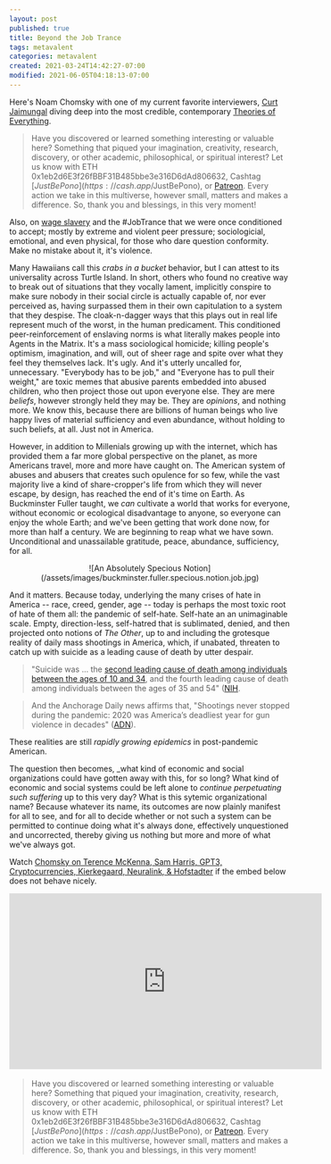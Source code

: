 ```yaml
---
layout: post
published: true
title: Beyond the Job Trance
tags: metavalent
categories: metavalent
created: 2021-03-24T14:42:27-07:00
modified: 2021-06-05T04:18:13-07:00
---
```


Here's Noam Chomsky with one of my current favorite interviewers, [Curt Jaimungal](https://patreon.com/curtjaimungal) diving deep into the most credible, contemporary [Theories of Everything](https://www.youtube.com/c/TheoriesofEverything).

> Have you discovered or learned something interesting or valuable here? Something that piqued your imagination, creativity, research, discovery, or other academic, philosophical, or spiritual interest? Let us know with ETH 0x1eb2d6E3f26fBBF31B485bbe3e316D6dAd806632, Cashtag [$JustBePono](https://cash.app/$JustBePono), or [Patreon](https://patreon.com/metavalent). Every action we take in this multiverse, however small, matters and makes a difference. So, thank you and blessings, in this very moment!

Also, on [wage slavery](https://youtu.be/c6MU5zQwtT4?t=3661) and the #JobTrance that we were once conditioned to accept; mostly by extreme and violent peer pressure; sociologicial, emotional, and even physical, for those who dare question conformity. Make no mistake about it, it's violence.

Many Hawaiians call this _crabs in a bucket_ behavior, but I can attest to its universality across Turtle Island. In short, others who found no creative way to break out of situations that they vocally lament, implicitly conspire to make sure nobody in their social circle is actually capable of, nor ever perceived as, having surpassed them in their own capitulation to a system that they despise. The cloak-n-dagger ways that this plays out in real life represent much of the worst, in the human predicament. This conditioned peer-reinforcement of enslaving norms is what literally makes people into Agents in the Matrix. It's a mass sociological homicide; killing people's optimism, imagination, and will, out of sheer rage and spite over what they feel they themselves lack. It's ugly. And it's utterly uncalled for, unnecessary. "Everybody has to be job," and "Everyone has to pull their weight," are toxic memes that abusive parents embedded into abused children, who then project those out upon everyone else. They are mere *beliefs*, however strongly held they may be. They are *opinions*, and nothing more. We know this, because there are billions of human beings who live happy lives of material sufficiency and even abundance, without holding to such beliefs, at all. Just not in America. 

However, in addition to Millenials growing up with the internet, which has provided them a far more global perspective on the planet, as more Americans travel, more and more have caught on. The American system of abuses and abusers that creates such opulence for so few, while the vast majority live a kind of share-cropper's life from which they will never escape, by design, has reached the end of it's time on Earth. As Buckminster Fuller taught, we *can* cultivate a world that works for everyone, without economic or ecological disadvantage to anyone, so everyone can enjoy the whole Earth; and we've been getting that work done now, for more than half a century. We are beginning to reap what we have sown. Unconditional and unassailable gratitude, peace, abundance, sufficiency, for all.

<span style="display:block;text-align:center">
![An Absolutely Specious Notion](/assets/images/buckminster.fuller.specious.notion.job.jpg)
</span>

And it matters. Because today, underlying the many crises of hate in America -- race, creed, gender, age -- today is perhaps the most toxic root of hate of them all: the pandemic of self-hate. Self-hate an an unimaginable scale. Empty, direction-less, self-hatred that is sublimated, denied, and then projected onto notions of _The Other_, up to and including the grotesque reality of daily mass shootings in America, which, if unabated, threaten to catch up with suicide as a leading cause of death by utter despair.

> "Suicide was ... the [second leading cause of death among individuals between the ages of 10 and 34](https://www.nimh.nih.gov/health/statistics/suicide.shtml), and the fourth leading cause of death among individuals between the ages of 35 and 54" ([NIH](https://www.nimh.nih.gov/health/statistics/suicide.shtml).

>And the Anchorage Daily news affirms that, "Shootings never stopped during the pandemic: 2020 was America’s deadliest year for gun violence in decades" ([ADN](https://www.adn.com/nation-world/2021/03/24/shootings-never-stopped-during-the-pandemic-2020-was-americas-deadliest-year-for-gun-violence-in-decades/)).

These realities are still _rapidly growing epidemics_ in post-pandemic American.

The question then becomes, _what kind of economic and social organizations could have gotten away with this, for so long? What kind of economic and social systems could be left alone to _continue perpetuating such suffering_ up to this very day? What is this sytemic organizational name? Because whatever its name, its outcomes are now plainly manifest for all to see, and for all to decide whether or not such a system can be permitted to continue doing what it's always done, effectively unquestioned and uncorrected, thereby giving us nothing but more and more of what we've always got.

Watch [Chomsky on Terence McKenna, Sam Harris, GPT3, Cryptocurrencies, Kierkegaard, Neuralink, & Hofstadter](https://www.youtube.com/embed/c6MU5zQwtT4?t=3661) if the embed below does not behave nicely. 

<div class="embed-container"><iframe width="560" height="315" src="https://www.youtube.com/embed/c6MU5zQwtT4?t=3661" title="YouTube video player" frameborder="0" allow="accelerometer; autoplay; clipboard-write; encrypted-media; gyroscope; picture-in-picture" allowfullscreen></iframe></div>


> Have you discovered or learned something interesting or valuable here? Something that piqued your imagination, creativity, research, discovery, or other academic, philosophical, or spiritual interest? Let us know with ETH 0x1eb2d6E3f26fBBF31B485bbe3e316D6dAd806632, Cashtag [$JustBePono](https://cash.app/$JustBePono), or [Patreon](https://patreon.com/metavalent). Every action we take in this multiverse, however small, matters and makes a difference. So, thank you and blessings, in this very moment!